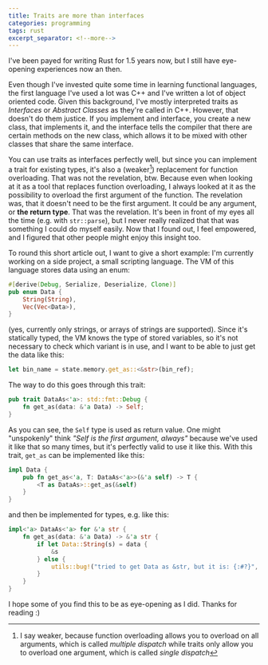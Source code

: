 ```yaml
--- 
title: Traits are more than interfaces
categories: programming
tags: rust
excerpt_separator: <!--more-->
--- 
```


<!--more-->

I've been payed for writing Rust for 1.5 years now, but I still have
eye-opening experiences now an then.

Even though I've invested quite some time in learning functional languages,
the first language I've used a lot was C++ and I've written a lot of object
oriented code. Given this background, I've mostly interpreted traits as
_Interfaces_ or _Abstract Classes_ as they're called in C++. However, that
doesn't do them justice. If you implement and interface, you create a new
class, that implements it, and the interface tells the compiler that there are
certain methods on the new class, which allows it to be mixed with other
classes that share the same interface.

You can use traits as interfaces perfectly well, but since you can implement a
trait for existing types, it's also a (weaker[^1]) replacement for function
overloading. That was not the revelation, btw. Because even when looking at it
as a tool that replaces function overloading, I always looked at it as the
possibility to overload the first argument of the function. The revelation was,
that it doesn't need to be the first argument. It could be any argument,
or **the return type**. That was the revelation. It's been in front of
my eyes all the time (e.g. with `str::parse`), but I never really realized that
that was something I could do myself easily. Now that I found out, I feel
empowered, and I figured that other people might enjoy this insight too. 

To round this short article out, I want to give a short example:
I'm currently working on a side project, a small scripting language. The VM of
this language stores data using an enum:

```rust
#[derive(Debug, Serialize, Deserialize, Clone)]
pub enum Data {
    String(String),
    Vec(Vec<Data>),
}
```

(yes, currently only strings, or arrays of strings are supported). Since it's
statically typed, the VM knows the type of stored variables, so it's not
necessary to check which variant is in use, and I want to be able to just get
the data like this:

```rust
let bin_name = state.memory.get_as::<&str>(bin_ref);
```

The way to do this goes through this trait:

```rust
pub trait DataAs<'a>: std::fmt::Debug {
    fn get_as(data: &'a Data) -> Self;
}
```

As you can see, the `Self` type is used as return value. One might "unspokenly"
think *"Self is the first argument, always"* because we've used it like that so
many times, but it's perfectly valid to use it like this. With this trait,
`get_as` can be implemented like this:

```rust
impl Data {
    pub fn get_as<'a, T: DataAs<'a>>(&'a self) -> T {
        <T as DataAs>::get_as(&self)
    }
}
```

and then be implemented for types, e.g. like this:

```rust
impl<'a> DataAs<'a> for &'a str {
    fn get_as(data: &'a Data) -> &'a str {
        if let Data::String(s) = data {
            &s
        } else {
            utils::bug!("tried to get Data as &str, but it is: {:#?}", data);
        }
    }
}
```

I hope some of you find this to be as eye-opening as I did.
Thanks for reading :)

[^1]: I say weaker, because function overloading allows you to overload on all
    arguments, which is called *multiple dispatch* while traits only allow you to
    overload one argument, which is called *single dispatch*

